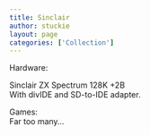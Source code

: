 ```yaml
---
title: Sinclair
author: stuckie
layout: page
categories: ['Collection']
---
```

Hardware:

Sinclair ZX Spectrum 128K +2B  
With divIDE and SD-to-IDE adapter.

Games:  
Far too many&#8230;